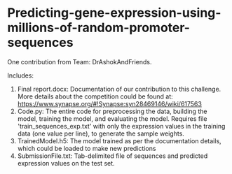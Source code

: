 # Predicting-gene-expression-using-millions-of-random-promoter-sequences
One contribution from Team: DrAshokAndFriends.


Includes:
1. Final report.docx: Documentation of our contribution to this challenge. More details about the competition could be found at:
https://www.synapse.org/#!Synapse:syn28469146/wiki/617563
2. Code.py:
The entire code for preprocessing the data, building the model, training the model, and evaluating the model. Requires file 'train_sequences_exp.txt' with only the expression values in the training data (one value per line), to generate the sample weights.
3. TrainedModel.h5:
The model trained as per the documentation details, which could be loaded to make new predictions
4. SubmissionFile.txt:
Tab-delimited file of sequences and predicted expression values on the test set.

